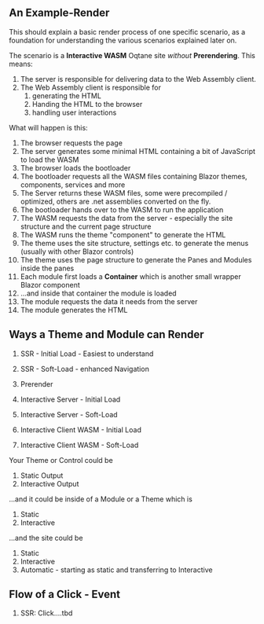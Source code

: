 
## An Example-Render

This should explain a basic render process of one specific scenario,
as a foundation for understanding the various scenarios explained later on.

The scenario is a **Interactive WASM** Oqtane site _without_ **Prerendering**.
This means:

1. The server is responsible for delivering data to the Web Assembly client.
2. The Web Assembly client is responsible for
    1. generating the HTML
    2. Handing the HTML to the browser
    3. handling user interactions

What will happen is this:

1. The browser requests the page
1. The server generates some minimal HTML containing a bit of JavaScript to load the WASM
1. The browser loads the bootloader
1. The bootloader requests all the WASM files containing Blazor themes, components, services and more
1. The Server returns these WASM files, some were precompiled / optimized, others are .net assemblies converted on the fly.
1. The bootloader hands over to the WASM to run the application
1. The WASM requests the data from the server - especially the site structure and the current page structure
1. The WASM runs the theme "component" to generate the HTML
1. The theme uses the site structure, settings etc. to generate the menus (usually with other Blazor controls)
1. The theme uses the page structure to generate the Panes and Modules inside the panes
1. Each module first loads a **Container** which is another small wrapper Blazor component
1. ...and inside that container the module is loaded
1. The module requests the data it needs from the server
1. The module generates the HTML


## Ways a Theme and Module can Render

1. SSR - Initial Load - Easiest to understand
1. SSR - Soft-Load - enhanced Navigation

1. Prerender

1. Interactive Server - Initial Load
1. Interactive Server - Soft-Load

1. Interactive Client WASM - Initial Load
1. Interactive Client WASM - Soft-Load

Your Theme or Control could be

1. Static Output
1. Interactive Output

...and it could be inside of a Module or a Theme which is

1. Static
1. Interactive

...and the site could be

1. Static
1. Interactive
1. Automatic - starting as static and transferring to Interactive


## Flow of a Click - Event

1. SSR: Click....tbd